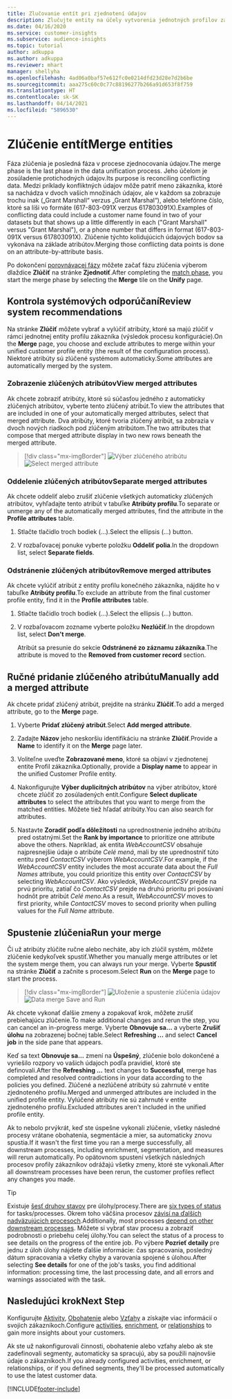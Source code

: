 ```yaml
---
title: Zlučovanie entít pri zjednotení údajov
description: Zlučujte entity na účely vytvorenia jednotných profilov zákazníkov.
ms.date: 04/16/2020
ms.service: customer-insights
ms.subservice: audience-insights
ms.topic: tutorial
author: adkuppa
ms.author: adkuppa
ms.reviewer: mhart
manager: shellyha
ms.openlocfilehash: 4ad06a0baf57e612fc0e0214dfd23d28e7d2b6be
ms.sourcegitcommit: aaa275c60c0c77c88196277b266a91d653f8f759
ms.translationtype: HT
ms.contentlocale: sk-SK
ms.lasthandoff: 04/14/2021
ms.locfileid: "5896530"
---
```

# <a name="merge-entities"></a><span data-ttu-id="39325-103">Zlúčenie entít</span><span class="sxs-lookup"><span data-stu-id="39325-103">Merge entities</span></span>

<span data-ttu-id="39325-104">Fáza zlúčenia je posledná fáza v procese zjednocovania údajov.</span><span class="sxs-lookup"><span data-stu-id="39325-104">The merge phase is the last phase in the data unification process.</span></span> <span data-ttu-id="39325-105">Jeho účelom je zosúladenie protichodných údajov.</span><span class="sxs-lookup"><span data-stu-id="39325-105">Its purpose is reconciling conflicting data.</span></span> <span data-ttu-id="39325-106">Medzi príklady konfliktných údajov môže patriť meno zákazníka, ktoré sa nachádza v dvoch vašich množinách údajov, ale v každom sa zobrazuje trochu inak („Grant Marshall“ verzus „Grant Marshal“), alebo telefónne číslo, ktoré sa líši vo formáte (617-803-091X verzus 617803091X).</span><span class="sxs-lookup"><span data-stu-id="39325-106">Examples of conflicting data could include a customer name found in two of your datasets but that shows up a little differently in each ("Grant Marshall" versus "Grant Marshal"), or a phone number that differs in format (617-803-091X versus 617803091X).</span></span> <span data-ttu-id="39325-107">Zlúčenie týchto kolidujúcich údajových bodov sa vykonáva na základe atribútov.</span><span class="sxs-lookup"><span data-stu-id="39325-107">Merging those conflicting data points is done on an attribute-by-attribute basis.</span></span>

<span data-ttu-id="39325-108">Po dokončení [porovnávacej fázy](match-entities.md) môžete začať fázu zlúčenia výberom dlaždice **Zlúčiť** na stránke **Zjednotiť**.</span><span class="sxs-lookup"><span data-stu-id="39325-108">After completing the [match phase](match-entities.md), you start the merge phase by selecting the **Merge** tile on the **Unify** page.</span></span>

## <a name="review-system-recommendations"></a><span data-ttu-id="39325-109">Kontrola systémových odporúčaní</span><span class="sxs-lookup"><span data-stu-id="39325-109">Review system recommendations</span></span>

<span data-ttu-id="39325-110">Na stránke **Zlúčiť** môžete vybrať a vylúčiť atribúty, ktoré sa majú zlúčiť v rámci jednotnej entity profilu zákazníka (výsledok procesu konfigurácie).</span><span class="sxs-lookup"><span data-stu-id="39325-110">On the **Merge** page, you choose and exclude attributes to merge within your unified customer profile entity (the result of the configuration process).</span></span> <span data-ttu-id="39325-111">Niektoré atribúty sú zlúčené systémom automaticky.</span><span class="sxs-lookup"><span data-stu-id="39325-111">Some attributes are automatically merged by the system.</span></span>

### <a name="view-merged-attributes"></a><span data-ttu-id="39325-112">Zobrazenie zlúčených atribútov</span><span class="sxs-lookup"><span data-stu-id="39325-112">View merged attributes</span></span>

<span data-ttu-id="39325-113">Ak chcete zobraziť atribúty, ktoré sú súčasťou jedného z automaticky zlúčených atribútov, vyberte tento zlúčený atribút.</span><span class="sxs-lookup"><span data-stu-id="39325-113">To view the attributes that are included in one of your automatically merged attributes, select that merged attribute.</span></span> <span data-ttu-id="39325-114">Dva atribúty, ktoré tvoria zlúčený atribút, sa zobrazia v dvoch nových riadkoch pod zlúčeným atribútom.</span><span class="sxs-lookup"><span data-stu-id="39325-114">The two attributes that compose that merged attribute display in two new rows beneath the merged attribute.</span></span>

> [!div class="mx-imgBorder"]
> <span data-ttu-id="39325-115">![Výber zlúčeného atribútu](media/configure-data-merge-profile-attributes.png "Výber zlúčeného atribútu")</span><span class="sxs-lookup"><span data-stu-id="39325-115">![Select merged attribute](media/configure-data-merge-profile-attributes.png "Select merged attribute")</span></span>

### <a name="separate-merged-attributes"></a><span data-ttu-id="39325-116">Oddelenie zlúčených atribútov</span><span class="sxs-lookup"><span data-stu-id="39325-116">Separate merged attributes</span></span>

<span data-ttu-id="39325-117">Ak chcete oddeliť alebo zrušiť zlúčenie všetkých automaticky zlúčených atribútov, vyhľadajte tento atribút v tabuľke **Atribúty profilu**.</span><span class="sxs-lookup"><span data-stu-id="39325-117">To separate or unmerge any of the automatically merged attributes, find the attribute in the **Profile attributes** table.</span></span>

1. <span data-ttu-id="39325-118">Stlačte tlačidlo troch bodiek (...).</span><span class="sxs-lookup"><span data-stu-id="39325-118">Select the ellipsis (...) button.</span></span>
  
2. <span data-ttu-id="39325-119">V rozbaľovacej ponuke vyberte položku **Oddeliť polia**.</span><span class="sxs-lookup"><span data-stu-id="39325-119">In the dropdown list, select **Separate fields**.</span></span>

### <a name="remove-merged-attributes"></a><span data-ttu-id="39325-120">Odstránenie zlúčených atribútov</span><span class="sxs-lookup"><span data-stu-id="39325-120">Remove merged attributes</span></span>

<span data-ttu-id="39325-121">Ak chcete vylúčiť atribút z entity profilu konečného zákazníka, nájdite ho v tabuľke **Atribúty profilu**.</span><span class="sxs-lookup"><span data-stu-id="39325-121">To exclude an attribute from the final customer profile entity, find it in the **Profile attributes** table.</span></span>

1. <span data-ttu-id="39325-122">Stlačte tlačidlo troch bodiek (...).</span><span class="sxs-lookup"><span data-stu-id="39325-122">Select the ellipsis (...) button.</span></span>
  
2. <span data-ttu-id="39325-123">V rozbaľovacom zozname vyberte položku **Nezlúčiť**.</span><span class="sxs-lookup"><span data-stu-id="39325-123">In the dropdown list, select **Don't merge**.</span></span>

   <span data-ttu-id="39325-124">Atribút sa presunie do sekcie **Odstránené zo záznamu zákazníka**.</span><span class="sxs-lookup"><span data-stu-id="39325-124">The attribute is moved to the **Removed from customer record** section.</span></span>

## <a name="manually-add-a-merged-attribute"></a><span data-ttu-id="39325-125">Ručné pridanie zlúčeného atribútu</span><span class="sxs-lookup"><span data-stu-id="39325-125">Manually add a merged attribute</span></span>

<span data-ttu-id="39325-126">Ak chcete pridať zlúčený atribút, prejdite na stránku **Zlúčiť**.</span><span class="sxs-lookup"><span data-stu-id="39325-126">To add a merged attribute, go to the **Merge** page.</span></span>

1. <span data-ttu-id="39325-127">Vyberte **Pridať zlúčený atribút**.</span><span class="sxs-lookup"><span data-stu-id="39325-127">Select **Add merged attribute**.</span></span>

2. <span data-ttu-id="39325-128">Zadajte **Názov** jeho neskoršiu identifikáciu na stránke **Zlúčiť**.</span><span class="sxs-lookup"><span data-stu-id="39325-128">Provide a **Name** to identify it on the **Merge** page later.</span></span>

3. <span data-ttu-id="39325-129">Voliteľne uveďte **Zobrazované meno**, ktoré sa objaví v zjednotenej entite Profil zákazníka.</span><span class="sxs-lookup"><span data-stu-id="39325-129">Optionally, provide a **Display name** to appear in the unified Customer Profile entity.</span></span>

4. <span data-ttu-id="39325-130">Nakonfigurujte **Výber duplicitných atribútov** na výber atribútov, ktoré chcete zlúčiť zo zosúladených entít.</span><span class="sxs-lookup"><span data-stu-id="39325-130">Configure **Select duplicate attributes** to select the attributes that you want to merge from the matched entities.</span></span> <span data-ttu-id="39325-131">Môžete tiež hľadať atribúty.</span><span class="sxs-lookup"><span data-stu-id="39325-131">You can also search for attributes.</span></span>

5. <span data-ttu-id="39325-132">Nastavte **Zoradiť podľa dôležitosti** na uprednostnenie jedného atribútu pred ostatnými.</span><span class="sxs-lookup"><span data-stu-id="39325-132">Set the **Rank by importance** to prioritize one attribute above the others.</span></span> <span data-ttu-id="39325-133">Napríklad, ak entita *WebAccountCSV* obsahuje najpresnejšie údaje o atribúte *Celé mená*, mali by ste uprednostniť túto entitu pred *ContactCSV* výberom *WebAccountCSV*.</span><span class="sxs-lookup"><span data-stu-id="39325-133">For example, if the *WebAccountCSV* entity includes the most accurate data about the *Full Names* attribute, you could prioritize this entity over *ContactCSV* by selecting *WebAccountCSV*.</span></span> <span data-ttu-id="39325-134">Ako výsledok, *WebAccountCSV* prejde na prvú prioritu, zatiaľ čo *ContactCSV* prejde na druhú prioritu pri posúvaní hodnôt pre atribút *Celé meno*.</span><span class="sxs-lookup"><span data-stu-id="39325-134">As a result, *WebAccountCSV* moves to first priority, while *ContactCSV* moves to second priority when pulling values for the *Full Name* attribute.</span></span>

## <a name="run-your-merge"></a><span data-ttu-id="39325-135">Spustenie zlúčenia</span><span class="sxs-lookup"><span data-stu-id="39325-135">Run your merge</span></span>

<span data-ttu-id="39325-136">Či už atribúty zlúčite ručne alebo necháte, aby ich zlúčil systém, môžete zlúčenie kedykoľvek spustiť.</span><span class="sxs-lookup"><span data-stu-id="39325-136">Whether you manually merge attributes or let the system merge them, you can always run your merge.</span></span> <span data-ttu-id="39325-137">Vyberte **Spustiť** na stránke **Zlúčiť** a začnite s procesom.</span><span class="sxs-lookup"><span data-stu-id="39325-137">Select **Run** on the **Merge** page to start the process.</span></span>

> [!div class="mx-imgBorder"]
> <span data-ttu-id="39325-138">![Uloženie a spustenie zlúčenia údajov](media/configure-data-merge-save-run.png "Uloženie a spustenie zlúčenia údajov")</span><span class="sxs-lookup"><span data-stu-id="39325-138">![Data merge Save and Run](media/configure-data-merge-save-run.png "Data merge Save and Run")</span></span>

<span data-ttu-id="39325-139">Ak chcete vykonať ďalšie zmeny a zopakovať krok, môžete zrušiť prebiehajúcu zlúčenie.</span><span class="sxs-lookup"><span data-stu-id="39325-139">To make additional changes and rerun the step, you can cancel an in-progress merge.</span></span> <span data-ttu-id="39325-140">Vyberte **Obnovuje sa…** a vyberte **Zrušiť úlohu** na zobrazenej bočnej table.</span><span class="sxs-lookup"><span data-stu-id="39325-140">Select **Refreshing ...** and select **Cancel job**  in the side pane that appears.</span></span>

<span data-ttu-id="39325-141">Keď sa text **Obnovuje sa…** zmení na **Úspešný**, zlúčenie bolo dokončené a vyriešilo rozpory vo vašich údajoch podľa pravidiel, ktoré ste definovali.</span><span class="sxs-lookup"><span data-stu-id="39325-141">After the **Refreshing ...** text changes to **Successful**, merge has completed and resolved contradictions in your data according to the policies you defined.</span></span> <span data-ttu-id="39325-142">Zlúčené a nezlúčené atribúty sú zahrnuté v entite zjednoteného profilu.</span><span class="sxs-lookup"><span data-stu-id="39325-142">Merged and unmerged attributes are included in the unified profile entity.</span></span> <span data-ttu-id="39325-143">Vylúčené atribúty nie sú zahrnuté v entite zjednoteného profilu.</span><span class="sxs-lookup"><span data-stu-id="39325-143">Excluded attributes aren't included in the unified profile entity.</span></span>

<span data-ttu-id="39325-144">Ak to nebolo prvýkrát, keď ste úspešne vykonali zlúčenie, všetky následné procesy vrátane obohatenia, segmentácie a mier, sa automaticky znovu spustia.</span><span class="sxs-lookup"><span data-stu-id="39325-144">If it wasn't the first time you ran a merge successfully, all downstream processes, including enrichment, segmentation, and measures will rerun automatically.</span></span> <span data-ttu-id="39325-145">Po opätovnom spustení všetkých následných procesov profily zákazníkov odrážajú všetky zmeny, ktoré ste vykonali.</span><span class="sxs-lookup"><span data-stu-id="39325-145">After all downstream processes have been rerun, the customer profiles reflect any changes you made.</span></span>

> [!TIP]
> <span data-ttu-id="39325-146">Existuje [šesť druhov stavov](system.md#status-types) pre úlohy/procesy.</span><span class="sxs-lookup"><span data-stu-id="39325-146">There are [six types of status](system.md#status-types) for tasks/processes.</span></span> <span data-ttu-id="39325-147">Okrem toho väčšina procesov [závisí na ďalších nadväzujúcich procesoch](system.md#refresh-policies).</span><span class="sxs-lookup"><span data-stu-id="39325-147">Additionally, most processes [depend on other downstream processes](system.md#refresh-policies).</span></span> <span data-ttu-id="39325-148">Môžete si vybrať stav procesu a zobraziť podrobnosti o priebehu celej úlohy.</span><span class="sxs-lookup"><span data-stu-id="39325-148">You can select the status of a process to see details on the progress of the entire job.</span></span> <span data-ttu-id="39325-149">Po výbere **Pozrieť detaily** pre jednu z úloh úlohy nájdete ďalšie informácie: čas spracovania, posledný dátum spracovania a všetky chyby a varovania spojené s úlohou.</span><span class="sxs-lookup"><span data-stu-id="39325-149">After selecting **See details** for one of the job's tasks, you find additional information: processing time, the last processing date, and all errors and warnings associated with the task.</span></span>

## <a name="next-step"></a><span data-ttu-id="39325-150">Nasledujúci krok</span><span class="sxs-lookup"><span data-stu-id="39325-150">Next Step</span></span>

<span data-ttu-id="39325-151">Konfigurujte [Aktivity](activities.md), [Obohatenie](enrichment-hub.md) alebo [Vzťahy](relationships.md) a získajte viac informácií o svojich zákazníkoch.</span><span class="sxs-lookup"><span data-stu-id="39325-151">Configure [activities](activities.md), [enrichment](enrichment-hub.md), or [relationships](relationships.md) to gain more insights about your customers.</span></span>

<span data-ttu-id="39325-152">Ak ste už nakonfigurovali činnosti, obohatenie alebo vzťahy alebo ak ste zadefinovali segmenty, automaticky sa spracujú, aby sa použili najnovšie údaje o zákazníkoch.</span><span class="sxs-lookup"><span data-stu-id="39325-152">If you already configured activities, enrichment, or relationships, or if you defined segments, they'll be processed automatically to use the latest customer data.</span></span>




[!INCLUDE[footer-include](../includes/footer-banner.md)]